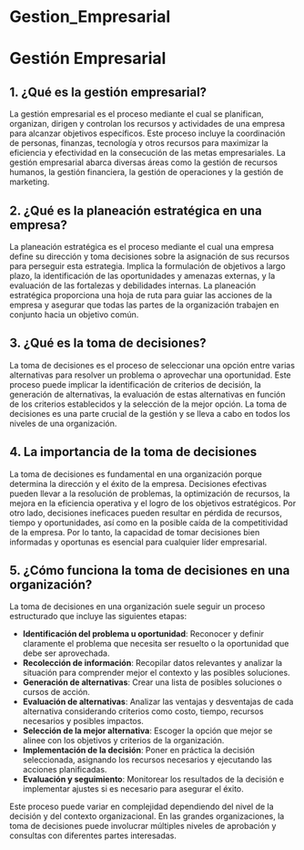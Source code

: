 # Gestion_Empresarial
# Gestión Empresarial

## 1. ¿Qué es la gestión empresarial?
La gestión empresarial es el proceso mediante el cual se planifican, organizan, dirigen y controlan los recursos y actividades de una empresa para alcanzar objetivos específicos. Este proceso incluye la coordinación de personas, finanzas, tecnología y otros recursos para maximizar la eficiencia y efectividad en la consecución de las metas empresariales. La gestión empresarial abarca diversas áreas como la gestión de recursos humanos, la gestión financiera, la gestión de operaciones y la gestión de marketing.

## 2. ¿Qué es la planeación estratégica en una empresa?
La planeación estratégica es el proceso mediante el cual una empresa define su dirección y toma decisiones sobre la asignación de sus recursos para perseguir esta estrategia. Implica la formulación de objetivos a largo plazo, la identificación de las oportunidades y amenazas externas, y la evaluación de las fortalezas y debilidades internas. La planeación estratégica proporciona una hoja de ruta para guiar las acciones de la empresa y asegurar que todas las partes de la organización trabajen en conjunto hacia un objetivo común.

## 3. ¿Qué es la toma de decisiones?
La toma de decisiones es el proceso de seleccionar una opción entre varias alternativas para resolver un problema o aprovechar una oportunidad. Este proceso puede implicar la identificación de criterios de decisión, la generación de alternativas, la evaluación de estas alternativas en función de los criterios establecidos y la selección de la mejor opción. La toma de decisiones es una parte crucial de la gestión y se lleva a cabo en todos los niveles de una organización.

## 4. La importancia de la toma de decisiones
La toma de decisiones es fundamental en una organización porque determina la dirección y el éxito de la empresa. Decisiones efectivas pueden llevar a la resolución de problemas, la optimización de recursos, la mejora en la eficiencia operativa y el logro de los objetivos estratégicos. Por otro lado, decisiones ineficaces pueden resultar en pérdida de recursos, tiempo y oportunidades, así como en la posible caída de la competitividad de la empresa. Por lo tanto, la capacidad de tomar decisiones bien informadas y oportunas es esencial para cualquier líder empresarial.

## 5. ¿Cómo funciona la toma de decisiones en una organización?
La toma de decisiones en una organización suele seguir un proceso estructurado que incluye las siguientes etapas:
- **Identificación del problema u oportunidad**: Reconocer y definir claramente el problema que necesita ser resuelto o la oportunidad que debe ser aprovechada.
- **Recolección de información**: Recopilar datos relevantes y analizar la situación para comprender mejor el contexto y las posibles soluciones.
- **Generación de alternativas**: Crear una lista de posibles soluciones o cursos de acción.
- **Evaluación de alternativas**: Analizar las ventajas y desventajas de cada alternativa considerando criterios como costo, tiempo, recursos necesarios y posibles impactos.
- **Selección de la mejor alternativa**: Escoger la opción que mejor se alinee con los objetivos y criterios de la organización.
- **Implementación de la decisión**: Poner en práctica la decisión seleccionada, asignando los recursos necesarios y ejecutando las acciones planificadas.
- **Evaluación y seguimiento**: Monitorear los resultados de la decisión e implementar ajustes si es necesario para asegurar el éxito.

Este proceso puede variar en complejidad dependiendo del nivel de la decisión y del contexto organizacional. En las grandes organizaciones, la toma de decisiones puede involucrar múltiples niveles de aprobación y consultas con diferentes partes interesadas.
